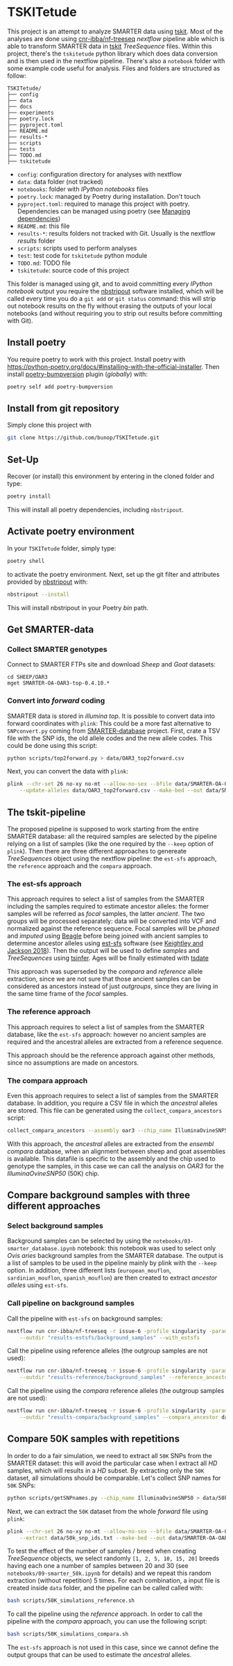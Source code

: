 # TSKITetude

This project is an attempt to analyze SMARTER data using [tskit](https://tskit.dev/).
Most of the analyses are done using [cnr-ibba/nf-treeseq](https://github.com/cnr-ibba/nf-treeseq)
*nextflow* pipeline able which is able to transform SMARTER data in
[tskit](https://tskit.dev/tskit/docs/stable/introduction.html) *TreeSequence*
files. Within this project, there's the `tskitetude` python library which does
data conversion and is then used in the nextflow pipeline. There's also
a `notebook` folder with some example code useful for analysis.
Files and folders are structured as follow:

```text
TSKITetude/
├── config
├── data
├── docs
├── experiments
├── poetry.lock
├── pyproject.toml
├── README.md
├── results-*
├── scripts
├── tests
├── TODO.md
├── tskitetude
```

* `config`: configuration directory for analyses with nextflow
* `data`: data folder (not tracked)
* `notebooks`: folder with *IPython notebooks* files
* `poetry.lock`: managed by Poetry during installation. Don't touch
* `pyproject.toml`: required to manage this project with poetry. Dependencies
  can be managed using poetry (see [Managing dependencies](https://python-poetry.org/docs/managing-dependencies/))
* `README.md`: this file
* `results-*`: results folders not tracked with Git. Usually is the nextflow *results* folder
* `scripts`: scripts used to perform analyses
* `test`: test code for `tskitetude` python module
* `TODO.md`: TODO file
* `tskitetude`: source code of this project

This folder is managed using git, and to avoid committing every *IPython notebook*
output you require the [nbstripout](https://github.com/kynan/nbstripout) software
installed, which will be called every time you do a `git add` or `git status`
command: this will strip out notebook results on the fly without erasing the
outputs of your local notebooks (and without requiring you to strip out results
before committing with Git).

## Install poetry

You require poetry to work with this project.
Install poetry with <https://python-poetry.org/docs/#installing-with-the-official-installer>. Then
install [poetry-bumpversion](https://pypi.org/project/poetry-bumpversion/) plugin
(*globally*) with:

```bash
poetry self add poetry-bumpversion
```

## Install from git repository

Simply clone this project with

```bash
git clone https://github.com/bunop/TSKITetude.git
```

## Set-Up

Recover (or install) this environment by entering in the cloned folder and type:

```bash
poetry install
```

This will install all poetry dependencies, including `nbstripout`.

## Activate poetry environment

In your `TSKITetude` folder, simply type:

```bash
poetry shell
```

to activate the poetry environment. Next, set up the git filter and attributes
provided by [nbstripout](https://github.com/kynan/nbstripout) with:

```bash
nbstripout --install
```

This will install nbstripout in your Poetry *bin* path.

## Get SMARTER-data

### Collect SMARTER genotypes

Connect to SMARTER FTPs site and download *Sheep* and *Goat* datasets:

```lftp
cd SHEEP/OAR3
mget SMARTER-OA-OAR3-top-0.4.10.*
```

### Convert into *forward* coding

SMARTER data is stored in *illumina top*. It is possible to convert data into
forward coordinates with `plink`: This could be a more fast alternative to
`SNPconvert.py` coming from [SMARTER-database](https://github.com/cnr-ibba/SMARTER-database)
project. First, crate a TSV file with the SNP ids, the old allele codes and the
new allele codes. This could be done using this script:

```bash
python scripts/top2forward.py > data/OAR3_top2forward.csv
```
Next, you can convert the data with `plink`:

```bash
plink --chr-set 26 no-xy no-mt --allow-no-sex --bfile data/SMARTER-OA-OAR3-top-0.4.10 \
    --update-alleles data/OAR3_top2forward.csv --make-bed --out data/SMARTER-OA-OAR3-forward-0.4.10
```

## The tskit-pipeline

The proposed pipeline is supposed to work starting from the entire SMARTER
database: all the required samples are selected by the pipeline relying on
a list of samples (like the one required by the `--keep` option of `plink`).
Then there are three different approaches to genereate *TreeSequences* object
using the nextflow pipeline: the `est-sfs` approach, the `reference` approach
and the `compara` approach.

### The est-sfs approach

This approach requires to select a list of samples from the SMARTER
including the samples required to estimate ancestor alleles: the former
samples will be referred as *focal* samples, the latter *ancient*.
The two groups will be processed separately: data will be converted into VCF
and normalized against the reference sequence. Focal samples will be *phased* and
*imputed* using [Beagle](https://faculty.washington.edu/browning/beagle/b5_2.html)
before being joined with ancient samples to determine ancestor alleles
using [est-sfs](https://sourceforge.net/projects/est-usfs/) software
(see [Keightley and Jackson 2018](https://academic.oup.com/genetics/article/209/3/897/5930981)).
Then the output will be used to define *samples* and *TreeSequences*
using [tsinfer](https://tskit.dev/tsinfer/docs/stable/). Ages
will be finally estimated with [tsdate](https://tskit.dev/software/tsdate.html)

This approach was superseded by the *compara* and *reference* allele extraction,
since we are not sure that those ancient samples can be considered as ancestors
instead of just *outgroups*, since they are living in the same time frame of the
*focal* samples.

### The reference approach

This approach requires to select a list of samples from the SMARTER database,
like the `est-sfs` approach: however no ancient samples are required and the
ancestral alleles are extracted from a reference sequence.

This approach should be the reference approach against other methods, since
no assumptions are made on ancestors.

### The compara approach

Even this approach requires to select a list of samples from the SMARTER database.
In addition, you require a CSV file in which the *ancestral* alleles are stored.
This file can be generated using the `collect_compara_ancestors` script:

```bash
collect_compara_ancestors --assembly oar3 --chip_name IlluminaOvineSNP50 --output data/ancestors-OAR3-50K.csv
```

With this approach, the *ancestral* alleles are extracted from the *ensembl compara*
database, when an alignment between sheep and goat assemblies is available. This
datafile is specific to the assembly and the chip used to genotype the samples,
in this case we can call the analysis on *OAR3* for the *IlluminaOvineSNP50* (50K)
chip.

## Compare background samples with three different approaches

### Select background samples

Background samples can be selected by using the `notebooks/03-smarter_database.ipynb`
notebook: this notebook was used to select only *Ovis aries* background samples from
the SMARTER database. The output is a list of samples to be used in the pipeline
mainly by plink with the `--keep` option. In addition, three different lists
(`european_mouflon`, `sardinian_mouflon`, `spanish_mouflon`) are then created
to extract *ancestor alleles* using `est-sfs`.

### Call pipeline on background samples

Call the pipeline with `est-sfs` on background samples:

```bash
nextflow run cnr-ibba/nf-treeseq -r issue-6 -profile singularity -params-file config/smarter-sheeps.json -resume \
    --outdir "results-estsfs/background_samples" --with_estsfs
```

Call the pipeline using reference alleles (the outgroup samples are not used):

```bash
nextflow run cnr-ibba/nf-treeseq -r issue-6 -profile singularity -params-file config/smarter-sheeps.json -resume \
    --outdir "results-reference/background_samples" --reference_ancestor
```

Call the pipeline using the *compara* reference alleles (the outgroup samples are not used):

```bash
nextflow run cnr-ibba/nf-treeseq -r issue-6 -profile singularity -params-file config/smarter-sheeps.json -resume \
    --outdir "results-compara/background_samples" --compara_ancestor data/ancestors-OAR3-50K.csv
```
## Compare 50K samples with repetitions

In order to do a fair simulation, we need to extract all `50K` SNPs from the
SMARTER dataset: this will avoid the particular case when I extract all *HD* samples,
which will results in a *HD* subset. By extracting only the `50K` dataset, all
simulations should be comparable. Let's collect SNP names for `50K` SNPs:

```bash
python scripts/getSNPnames.py --chip_name IlluminaOvineSNP50 > data/50k_snp_ids.txt
```

Next, we can extract the `50K` dataset from the whole *forward* file using `plink`:

```bash
plink --chr-set 26 no-xy no-mt --allow-no-sex --bfile data/SMARTER-OA-OAR3-forward-0.4.10 \
    --extract data/50k_snp_ids.txt --make-bed --out data/SMARTER-OA-OAR3-forward-0.4.10-50K
```

To test the effect of the number of samples / breed when creating *TreeSequence*
objects, we select randomly `[1, 2, 5, 10, 15, 20]` breeds having each one a
number of samples between 20 and 30 (see `notebooks/09-smarter_50k.ipynb` for
details) and we repeat this random extraction (without repetition) 5 times.
For each combination, a input file is created inside `data` folder, and the pipeline
can be called called with:

```bash
bash scripts/50K_simulations_reference.sh
```
To call the pipeline using the *reference* approach. In order to call the pipeline
with the *compara* approach, you can use the following script:

```bash
bash scripts/50K_simulations_compara.sh
```

The `est-sfs` approach is not used in this case, since we cannot define the
output groups that can be used to estimate the *ancestral* alleles.
